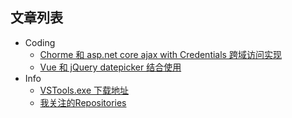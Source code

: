 
## 文章列表
* Coding
    * [Chorme 和 asp.net core ajax with Credentials 跨域访问实现](https://github.com/Ruikuan/blog/blob/master/chorme_asp.net_core_ajax_cors.md)
    * [Vue 和 jQuery datepicker 结合使用](https://github.com/Ruikuan/blog/blob/master/vue_with_jquery_datepicker.md)
* Info
    * [VSTools.exe 下载地址](https://github.com/Ruikuan/blog/blob/master/vstools_download_url.md)
    * [我关注的Repositories](https://github.com/Ruikuan/blog/blob/master/repositories_I_focus.md)
